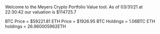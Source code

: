 Welcome to the Meyers Crypto Portfolio Value tool. 
As of 03/31/21 at 22:30:42 our valuation is $114725.7 

BTC Price = $59221.81
 ETH Price = $1926.95
BTC Holdings = 1.06BTC
 ETH holdings = 26.960005962ETH 
